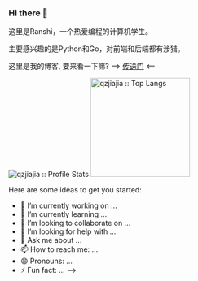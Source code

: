 ### Hi there 👋

这里是Ranshi，一个热爱编程的计算机学生。

主要感兴趣的是Python和Go，对前端和后端都有涉猎。

这里是我的博客, 要来看一下嘛? ==> [传送门](https://zranshi.github.io/) <== 

<p align="left">
  <img heigth="195" src="https://github-readme-stats.vercel.app/api?username=qzjiajia&show_icons=true&theme=synthwave" alt="qzjiajia :: Profile Stats" />
  <img height="195" src="https://github-readme-stats.vercel.app/api/top-langs/?username=qzjiajia&langs_count=10&theme=synthwave&layout=compact" alt="qzjiajia :: Top Langs" />
</p
<!--
**Zranshi/Zranshi** is a ✨ _special_ ✨ repository because its `README.md` (this file) appears on your GitHub profile.

Here are some ideas to get you started:

- 🔭 I’m currently working on ...
- 🌱 I’m currently learning ...
- 👯 I’m looking to collaborate on ...
- 🤔 I’m looking for help with ...
- 💬 Ask me about ...
- 📫 How to reach me: ...
- 😄 Pronouns: ...
- ⚡ Fun fact: ...
-->
